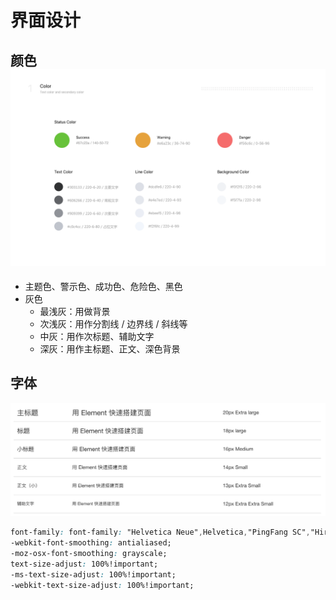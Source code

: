 # 界面设计

### 

## 颜色![](/assets/color_text.png)

* 主题色、警示色、成功色、危险色、黑色
* 灰色
  * 最浅灰：用做背景
  * 次浅灰：用作分割线 / 边界线 / 斜线等
  * 中灰：用作次标题、辅助文字
  * 深灰：用作主标题、正文、深色背景



## 字体

![](/assets/1513412287425.jpg)

```css
font-family: font-family: "Helvetica Neue",Helvetica,"PingFang SC","Hiragino Sans GB","Microsoft YaHei","微软雅黑",Arial,sans-serif;
-webkit-font-smoothing: antialiased;
-moz-osx-font-smoothing: grayscale;
text-size-adjust: 100%!important;
-ms-text-size-adjust: 100%!important;
-webkit-text-size-adjust: 100%!important;
```



